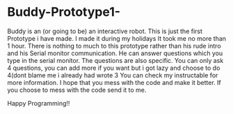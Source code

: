 # Buddy-Prototype1-
Buddy is an (or going to be) an interactive robot. This is just the first Prototype i have made. I made it during my holidays 
It took me no more than 1 hour. There is nothing to much to this prototype rather than his rude intro and his Serial monitor
communication. He can answer questions which you type in the serial monitor. The questions are also specific. You can only ask 4 questions, you can add more if you want but i got lazy and choose to do 4(dont blame me i already had wrote 3 You can check my instructable for more information. I hope that you mess with the code and make it better. If you choose to mess with the code
send it to me.

Happy Programming!!
